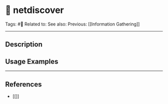 # 💢 netdiscover
Tags: #💢
Related to: 
See also: 
Previous: [[Information Gathering]]

---
## Description


## Usage Examples


---
## References
- [[]]